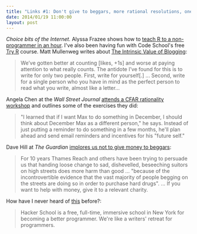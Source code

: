 ```yaml
---
title: "Links #1: Don't give to beggars, more rational resolutions, one hour R, write for yourself"
date: 2014/01/19 11:00:00
layout: post
---
```


_Choice bits of the Internet._ Alyssa Frazee shows how to [teach R to a non-programmer in an hour](http://alyssafrazee.com/introducing-R.html). I've also been having fun with Code School's free [Try R](http://tryr.codeschool.com/) course. Matt Mullenweg writes about [The Intrinsic Value of Blogging](http://ma.tt/2014/01/intrinsic-blogging/):

> We’ve gotten better at counting [likes, +1s] and worse at paying attention to what really counts. The antidote I’ve found for this is to write for only two people. First, write for yourself[.] ... Second, write for a single person who you have in mind as the perfect person to read what you write, almost like a letter...

Angela Chen at the _Wall Street Journal_ [attends a CFAR rationality workshop](http://online.wsj.com/news/articles/SB10001424052702303453004579290510733740616) and outlines some of the exercises they did:

> "I learned that if I want Max to do something in December, I should think about December Max as a different person," he says. Instead of just putting a reminder to do something in a few months, he'll plan ahead and send email reminders and incentives for his "future self."

Dave Hill at _The Guardian_ [implores us not to give money to beggars](http://www.theguardian.com/commentisfree/2013/dec/06/dont-give-money-beggars-help-them):

> For 10 years Thames Reach and others have been trying to persuade us that handing loose change to sad, dishevelled, beseeching suitors on high streets does more harm than good ... "because of the incontrovertible evidence that the vast majority of people begging on the streets are doing so in order to purchase hard drugs". ... If you want to help with money, give it to a relevant charity.

How have I never heard of [this](https://www.hackerschool.com/about) before?:

> Hacker School is a free, full-time, immersive school in New York for becoming a better programmer. We're like a writers' retreat for programmers.
